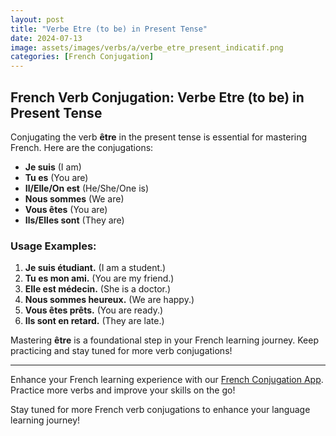 ```yaml
---
layout: post
title: "Verbe Etre (to be) in Present Tense"
date: 2024-07-13
image: assets/images/verbs/a/verbe_etre_present_indicatif.png
categories: [French Conjugation]
---
```


## French Verb Conjugation: Verbe Etre (to be) in Present Tense

Conjugating the verb **être** in the present tense is essential for mastering French. Here are the conjugations:

- **Je suis** (I am)
- **Tu es** (You are)
- **Il/Elle/On est** (He/She/One is)
- **Nous sommes** (We are)
- **Vous êtes** (You are)
- **Ils/Elles sont** (They are)

### Usage Examples:

1. **Je suis étudiant.** (I am a student.)
2. **Tu es mon ami.** (You are my friend.)
3. **Elle est médecin.** (She is a doctor.)
4. **Nous sommes heureux.** (We are happy.)
5. **Vous êtes prêts.** (You are ready.)
6. **Ils sont en retard.** (They are late.)

Mastering **être** is a foundational step in your French learning journey. Keep practicing and stay tuned for more verb conjugations!

---

Enhance your French learning experience with our [French Conjugation App]({{site.appStore.url}}). Practice more verbs and improve your skills on the go!

Stay tuned for more French verb conjugations to enhance your language learning journey!